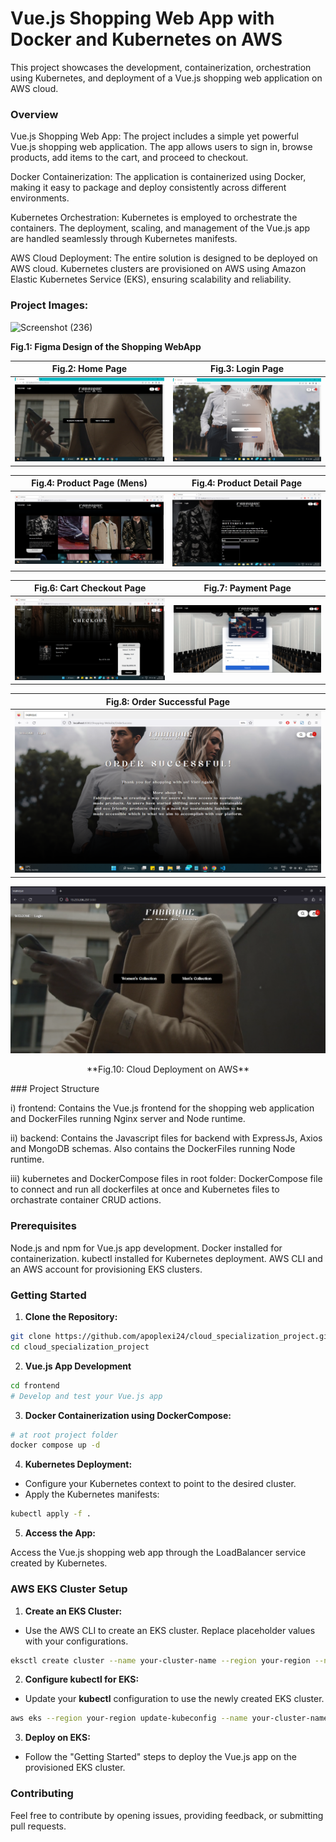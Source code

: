 # Vue.js Shopping Web App with Docker and Kubernetes on AWS

This project showcases the development, containerization, orchestration using Kubernetes, and deployment of a Vue.js shopping web application on AWS cloud.


### Overview

Vue.js Shopping Web App: The project includes a simple yet powerful Vue.js shopping web application. The app allows users to sign in, browse products, add items to the cart, and proceed to checkout.

Docker Containerization: The application is containerized using Docker, making it easy to package and deploy consistently across different environments.

Kubernetes Orchestration: Kubernetes is employed to orchestrate the containers. The deployment, scaling, and management of the Vue.js app are handled seamlessly through Kubernetes manifests.

AWS Cloud Deployment: The entire solution is designed to be deployed on AWS cloud. Kubernetes clusters are provisioned on AWS using Amazon Elastic Kubernetes Service (EKS), ensuring scalability and reliability.


### Project Images:


![Screenshot (236)](https://github.com/apoplexi24/cloud_specialization_project/assets/78611218/b48bd846-72b3-48a1-b95f-eb1912e14dd9)

**Fig.1: Figma Design of the Shopping WebApp**


| Fig.2: Home Page                                      | Fig.3: Login Page                             |
| ----------------------------------------------------- | --------------------------------------------- |
| ![webapp_home-page](assets/homepage.png)              | ![webapp_login-page](assets/loginpage.png)    |

| Fig.4: Product Page (Mens)                            | Fig.4: Product Detail Page                                  |
| ----------------------------------------------------- | ----------------------------------------------------------- |
| ![webapp_product-page](assets/productpage.png)        | ![webapp_product-detail-page](assets/productdetail.png)     |

| Fig.6: Cart Checkout Page                             | Fig.7: Payment Page                                         |
| ----------------------------------------------------- | ----------------------------------------------------------- |
| ![webapp_checkout-page](assets/checkoutpage.png)      | ![webapp_payment-page](assets/paymentpage.png)              |

| Fig.8: Order Successful Page                          |                        
| ----------------------------------------------------- | 
| ![webapp_success](assets/ordersuccessfulpage.png)     |         


![webapp_cloud-deploy](assets/cloud_deploy.png)   
<p align="center">
**Fig.10: Cloud Deployment on AWS**  
</p>
### Project Structure

i) frontend: Contains the Vue.js frontend for the shopping web application and DockerFiles running Nginx server and Node runtime.

ii) backend: Contains the Javascript files for backend with ExpressJs, Axios and MongoDB schemas. Also contains the DockerFiles running Node runtime.

iii) kubernetes and DockerCompose files in root folder: DockerCompose file to connect and run all dockerfiles at once and Kubernetes files to orchastrate container CRUD actions.


### Prerequisites

Node.js and npm for Vue.js app development.
Docker installed for containerization.
kubectl installed for Kubernetes deployment.
AWS CLI and an AWS account for provisioning EKS clusters.

### Getting Started

1. **Clone the Repository:**

```bash
git clone https://github.com/apoplexi24/cloud_specialization_project.git
cd cloud_specialization_project
```

2. **Vue.js App Development**

```bash
cd frontend
# Develop and test your Vue.js app
```

3. **Docker Containerization using DockerCompose:**

```bash
# at root project folder
docker compose up -d
```

4. **Kubernetes Deployment:**

- Configure your Kubernetes context to point to the desired cluster.
- Apply the Kubernetes manifests:
  
```bash
kubectl apply -f .
```
5. **Access the App:**

Access the Vue.js shopping web app through the LoadBalancer service created by Kubernetes.


### AWS EKS Cluster Setup

1. **Create an EKS Cluster:**

- Use the AWS CLI to create an EKS cluster. Replace placeholder values with your configurations.

```bash
eksctl create cluster --name your-cluster-name --region your-region --node-type t2.micro --nodes 2
```

2. **Configure kubectl for EKS:**

- Update your **kubectl** configuration to use the newly created EKS cluster.
  
```bash
aws eks --region your-region update-kubeconfig --name your-cluster-name
```

3. **Deploy on EKS:**
- Follow the "Getting Started" steps to deploy the Vue.js app on the provisioned EKS cluster.


### Contributing

Feel free to contribute by opening issues, providing feedback, or submitting pull requests.

